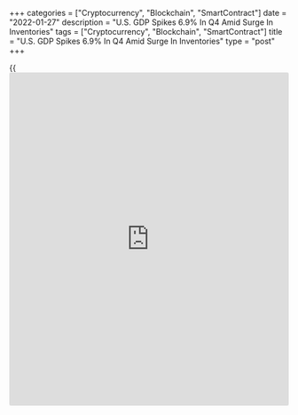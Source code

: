 +++
categories = ["Cryptocurrency", "Blockchain", "SmartContract"]
date = "2022-01-27"
description = "U.S. GDP Spikes 6.9% In Q4 Amid Surge In Inventories"
tags = ["Cryptocurrency", "Blockchain", "SmartContract"]
title = "U.S. GDP Spikes 6.9% In Q4 Amid Surge In Inventories"
type = "post"
+++

{{<iframe id="large-banner" src="https://www.bounty.group/#slide=16.0" width="100%" height="600" scrolling="no" style="border: 0px solid rgb(216, 221, 230); border-radius: 3px;">}}

Preliminary data released by the Commerce Department on Thursday showed
a sharp increase in U.S. economic activity in the fourth quarter of
2021.

The report said real gross domestic product spiked by 6.9 percent in the
fourth quarter after jumping by 2.3 percent in the third quarter.
Economists had expected GDP to surge up by 5.5 percent.

The stronger than expected GDP growth was partly due to a massive surge
in [business][1] inventories, which added 4.9 percentage points, the
second largest contribution since 1987.

"While normally such a large inventory build would be very negative for
future growth, in today's environment it points to an easing of supply-
chain snarls and means consumers will have more products to purchase
once the winter lull passes," said Kathy Bostjancic, Chief U.S.
Financial Economist at Oxford Economics.

The report also showed an acceleration in the pace of consumer spending,
which shot up by 3.3 percent in the fourth quarter following a 2.0
percent advance in the third quarter.

A spike in exports also contributed to the GDP growth in the fourth
quarter, although the positive contribution was offset by a jump in
imports, which are a subtraction in the calculation of GDP.

The Commerce Department noted the pace of growth was also limited by
decreases in both federal and state and local government spending.

On the inflation front, the report showed the annual rate of growth in
core consumer prices, which exclude food and energy, accelerated to 4.6
percent in the fourth quarter from 3.6 percent in third quarter,
reaching the highest level since 1989.

"While we see a rotation in consumer spending towards more service
consumption and an easing in supply chain stress leading to markedly
slower inflation in H2, inflation risks lie on the upside," said
Bostjancic.

For the full year, the Commerce Department said real GDP surged by 5.7
percent in 2021 following a 3.4 percent slump in 2020, with the
turnaround reflecting increases in all major subcomponents.

"After a Q1 lull in economic activity, we foresee a spring rebound led
by in-person services sectors," said Bostjanci. "We anticipate real GDP
will grow 3.7% this year."

She added, "However, risks are tilted to the downside, given an
unresolved [health][2] situation, a growing fiscal drag, and a more
hawkish Federal Reserve."

For comments and feedback [contact](https://www.playgroundfx.com/contact/): editorial@rtt[news](https://www.letsplayfx.com/blog/forex-news-website/).com

[Economic News][3]

 **What parts of the world are seeing the best (and worst) economic
performances lately? Click[here][4] to check out our [Econ Scorecard][4]
and find out! See up-to-the-moment [ranking](https://www.playgroundfx.com/blog/crypto-exchange-ranking/)s for the best and worst
performers in [GDP][4], [unemployment rate][5], [inflation][6] and much
more.**

   1. www.rtt[news](https://www.letsplayfx.com/blog/forex-news-website/).com/Content/Business.aspx
   2. www.rtt[news](https://www.letsplayfx.com/blog/forex-news-website/).com/Content/Health.aspx
   3. www.rtt[news](https://www.letsplayfx.com/blog/forex-news-website/).com/Content/EconomicNews.aspx
   4. www.rtt[news](https://www.letsplayfx.com/blog/forex-news-website/).com/economic-scorecard/world-rank/GDP/highest-performance.aspx
   5. www.rtt[news](https://www.letsplayfx.com/blog/forex-news-website/).com/economic-scorecard/world-rank/unemployment-rate/lowest-performance.aspx
   6. www.rtt[news](https://www.letsplayfx.com/blog/forex-news-website/).com/economic-scorecard/world-rank/CPI/highest-performance.aspx